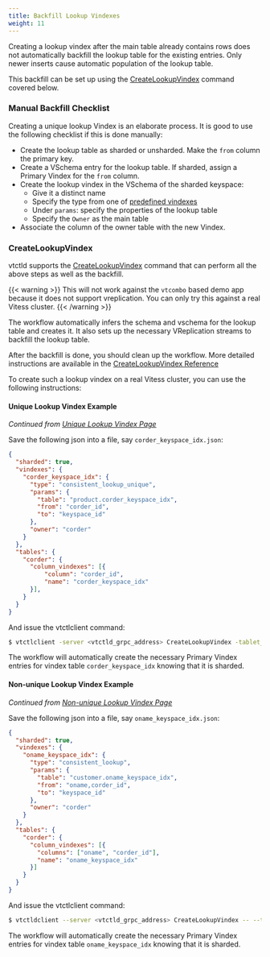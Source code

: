 ```yaml
---
title: Backfill Lookup Vindexes
weight: 11
---
```


Creating a lookup vindex after the main table already contains rows does not automatically backfill the lookup table for the existing entries. 
Only newer inserts cause automatic population of the lookup table. 

This backfill can be set up using the [CreateLookupVindex](#CreateLookupVindex) command covered below.

### Manual Backfill Checklist

Creating a unique lookup Vindex is an elaborate process. It is good to use the following checklist if this is done manually:

* Create the lookup table as sharded or unsharded. Make the `from` column the primary key.
* Create a VSchema entry for the lookup table. If sharded, assign a Primary Vindex for the `from` column.
* Create the lookup vindex in the VSchema of the sharded keyspace:
  * Give it a distinct name
  * Specify the type from one of [predefined vindexes](https://vitess.io/docs/13.0/reference/features/vindexes/#predefined-vindexes)
  * Under `params`: specify the properties of the lookup table
  * Specify the `Owner` as the main table
* Associate the column of the owner table with the new Vindex.

### CreateLookupVindex

vtctld supports the [CreateLookupVindex](../../configuration-advanced/createlookupvindex) command that can perform all the above steps as well as the backfill.

{{< warning >}}
This will not work against the `vtcombo` based demo app because it does not support vreplication. You can only try this against a real Vitess cluster.
{{< /warning >}}

The workflow automatically infers the schema and vschema for the lookup table and creates it. It also sets up the necessary VReplication streams to backfill the lookup table.

After the backfill is done, you should clean up the workflow. More detailed instructions are available in the  [CreateLookupVindex Reference](../../configuration-advanced/createlookupvindex)

To create such a lookup vindex on a real Vitess cluster, you can use the following instructions:

#### Unique Lookup Vindex Example

*Continued from [Unique Lookup Vindex Page](../unique-lookup)*

Save the following json into a file, say `corder_keyspace_idx.json`:

```json
{
  "sharded": true,
  "vindexes": {
    "corder_keyspace_idx": {
      "type": "consistent_lookup_unique",
      "params": {
        "table": "product.corder_keyspace_idx",
        "from": "corder_id",
        "to": "keyspace_id"
      },
      "owner": "corder"
    }
  },
  "tables": {
    "corder": {
      "column_vindexes": [{
          "column": "corder_id",
          "name": "corder_keyspace_idx"
      }],
    }
  }
}
```

And issue the vtctlclient command:

```sh
$ vtctlclient -server <vtctld_grpc_address> CreateLookupVindex -tablet_types=REPLICA customer "$(cat corder_keyspace_idx.json)"
```

The workflow will automatically create the necessary Primary Vindex entries for vindex table `corder_keyspace_idx` knowing that it is sharded.

#### Non-unique Lookup Vindex Example

*Continued from [Non-unique Lookup Vindex Page](../non-unique-lookup)*

Save the following json into a file, say `oname_keyspace_idx.json`:

```json
{
  "sharded": true,
  "vindexes": {
    "oname_keyspace_idx": {
      "type": "consistent_lookup",
      "params": {
        "table": "customer.oname_keyspace_idx",
        "from": "oname,corder_id",
        "to": "keyspace_id"
      },
      "owner": "corder"
    }
  },
  "tables": {
    "corder": {
      "column_vindexes": [{
        "columns": ["oname", "corder_id"],
        "name": "oname_keyspace_idx"
      }]
    }
  }
}
```

And issue the vtctlclient command:

```sh
$ vtctldclient --server <vtctld_grpc_address> CreateLookupVindex -- --tablet_types=REPLICA customer "$(cat oname_keyspace_idx.json)"
```

The workflow will automatically create the necessary Primary Vindex entries for vindex table `oname_keyspace_idx` knowing that it is sharded.
